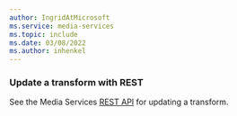 ```yaml
---
author: IngridAtMicrosoft
ms.service: media-services 
ms.topic: include
ms.date: 03/08/2022
ms.author: inhenkel
---
```


### Update a transform with REST

See the Media Services [REST API](/rest/api/media/transforms/update) for updating a transform.
